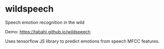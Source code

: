 # wildspeech
Speech emotion recognition in the wild

Demo: https://tabahi.github.io/wildspeech

Uses tensorflow JS library to predict emotions from speech MFCC features.
